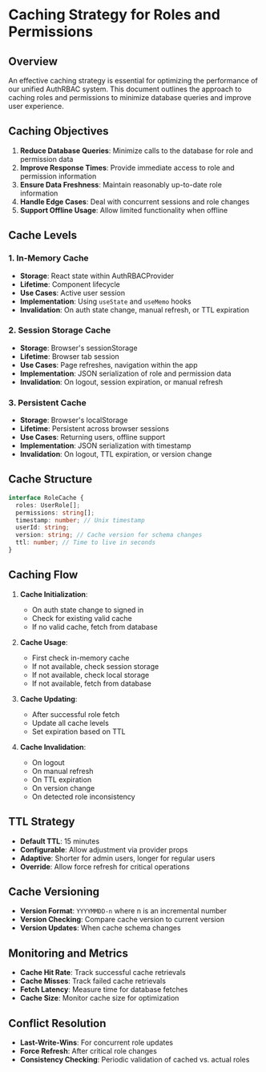 
# Caching Strategy for Roles and Permissions

## Overview

An effective caching strategy is essential for optimizing the performance of our unified AuthRBAC system. This document outlines the approach to caching roles and permissions to minimize database queries and improve user experience.

## Caching Objectives

1. **Reduce Database Queries**: Minimize calls to the database for role and permission data
2. **Improve Response Times**: Provide immediate access to role and permission information
3. **Ensure Data Freshness**: Maintain reasonably up-to-date role information
4. **Handle Edge Cases**: Deal with concurrent sessions and role changes
5. **Support Offline Usage**: Allow limited functionality when offline

## Cache Levels

### 1. In-Memory Cache

- **Storage**: React state within AuthRBACProvider
- **Lifetime**: Component lifecycle
- **Use Cases**: Active user session
- **Implementation**: Using `useState` and `useMemo` hooks
- **Invalidation**: On auth state change, manual refresh, or TTL expiration

### 2. Session Storage Cache

- **Storage**: Browser's sessionStorage
- **Lifetime**: Browser tab session
- **Use Cases**: Page refreshes, navigation within the app
- **Implementation**: JSON serialization of role and permission data
- **Invalidation**: On logout, session expiration, or manual refresh

### 3. Persistent Cache

- **Storage**: Browser's localStorage
- **Lifetime**: Persistent across browser sessions
- **Use Cases**: Returning users, offline support
- **Implementation**: JSON serialization with timestamp
- **Invalidation**: On logout, TTL expiration, or version change

## Cache Structure

```typescript
interface RoleCache {
  roles: UserRole[];
  permissions: string[];
  timestamp: number; // Unix timestamp
  userId: string;
  version: string; // Cache version for schema changes
  ttl: number; // Time to live in seconds
}
```

## Caching Flow

1. **Cache Initialization**:
   - On auth state change to signed in
   - Check for existing valid cache
   - If no valid cache, fetch from database

2. **Cache Usage**:
   - First check in-memory cache
   - If not available, check session storage
   - If not available, check local storage
   - If not available, fetch from database

3. **Cache Updating**:
   - After successful role fetch
   - Update all cache levels
   - Set expiration based on TTL

4. **Cache Invalidation**:
   - On logout
   - On manual refresh
   - On TTL expiration
   - On version change
   - On detected role inconsistency

## TTL Strategy

- **Default TTL**: 15 minutes
- **Configurable**: Allow adjustment via provider props
- **Adaptive**: Shorter for admin users, longer for regular users
- **Override**: Allow force refresh for critical operations

## Cache Versioning

- **Version Format**: `YYYYMMDD-n` where n is an incremental number
- **Version Checking**: Compare cache version to current version
- **Version Updates**: When cache schema changes

## Monitoring and Metrics

- **Cache Hit Rate**: Track successful cache retrievals
- **Cache Misses**: Track failed cache retrievals
- **Fetch Latency**: Measure time for database fetches
- **Cache Size**: Monitor cache size for optimization

## Conflict Resolution

- **Last-Write-Wins**: For concurrent role updates
- **Force Refresh**: After critical role changes
- **Consistency Checking**: Periodic validation of cached vs. actual roles
